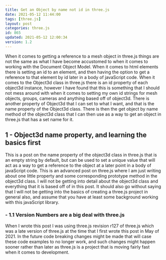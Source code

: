 ```yaml
---
title: Get an Object by name not id in three.js
date: 2021-05-12 11:44:00
tags: [three.js]
layout: post
categories: three.js
id: 865
updated: 2021-05-12 12:00:34
version: 1.2
---
```


When it comes to getting a reference to a mesh object in three.js things are not the same as what I have become accustomed to when it comes to working with the Document Object Model. When it comes to html elements there is setting an id to an element, and then having the option to get a reference to that element by id later in a body of javaScript code. When it comes to the Object3d class in three.js there is an id property of each object3d instance, however I have found that this is something that I should not mess around with when it comes to setting my own id strings for mesh objects, groups, cameras and anything based off of object3d. There is another property of Object3d that I can set to what I want, and that is the name property of the Object3d class. There is then the get object by name method of the object3d class that I can then use as a way to get an object in three.js that has a set name for it.

<!-- more -->

## 1 - Object3d name property, and learning the basics first

This is a post on the name property of the object3d class in three.js that is an empty string by default, but can be used to set a unique value that will act as a way to get a reference to the object at a later point in a body of javaScript code. This is an advanced post on three.js where I am just writing about one little property and some corresponding prototype method in the object3d class. I will not be getting into detail about the object3d class and everything that it is based off of in this post. It should also go without saying that I will not be getting into the basics of creating a three.js project in general also, and assume that you have at least some background working with this javaScript library.

### - 1.1 Version Numbers are a big deal with three.js

When I wrote this post I was using three.js revision r127 of three.js which was a late version of three.js at the time that I first wrote this post in May of 2021. In the future code breaking changes might be made that will case these code examples to no longer work, and such changes might happen sooner rather than later as three.js is a project that is moving fairly fast when it comes to development.